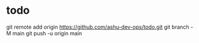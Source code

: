 # todo
git remote add origin https://github.com/ashu-dev-ops/todo.git
git branch -M main
git push -u origin main
